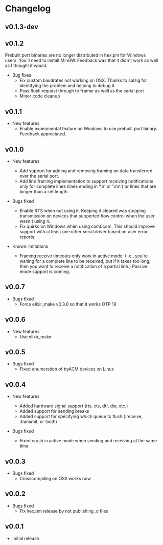 # Changelog

## v0.1.3-dev

## v0.1.2

Prebuilt port binaries are no longer distributed in hex.pm for Windows users.
You'll need to install MinGW. Feedback was that it didn't work as well as I
thought it would.

  * Bug fixes
    * Fix custom baudrates not working on OSX. Thanks to salzig for identifying
      the problem and helping to debug it.
    * Pass flush request through to framer as well as the serial port
    * Minor code cleanup

## v0.1.1

  * New features
    * Enable experimental feature on Windows to use prebuilt
      port binary. Feedback appreciated.

## v0.1.0

  * New features
    * Add support for adding and removing framing on data
      transferred over the serial port.
    * Add line framing implementation to support receiving
      notifications only for complete lines (lines ending
      in '\n' or '\r\n') or lines that are longer than a set
      length.

  * Bugs fixed
    * Enable RTS when not using it. Keeping it cleared
      was stopping transmission on devices that supported
      flow control when the user wasn't using it.
    * Fix quirks on Windows when using com0com. This should
      improve support with at least one other serial driver
      based on user error reports.

  * Known limitations
    * Framing receive timeouts only work in active mode.
      (I.e., you're waiting for a complete line to be received,
      but if it takes too long, then you want to receive a
      notification of a partial line.) Passive mode support is coming.

## v0.0.7

  * Bugs fixed
    * Force elixir_make v0.3.0 so that it works OTP 19

## v0.0.6

  * New features
    * Use elixir_make

## v0.0.5

  * Bugs fixed
    * Fixed enumeration of ttyACM devices on Linux

## v0.0.4

  * New features
    * Added hardware signal support (rts, cts, dtr, dsr, etc.)
    * Added support for sending breaks
    * Added support for specifying which queue to flush
      (:receive, :transmit, or :both)

  * Bugs fixed
    * Fixed crash in active mode when sending and receiving
      at the same time

## v0.0.3

  * Bugs fixed
    * Crosscompiling on OSX works now

## v0.0.2

  * Bugs fixed
    * Fix hex.pm release by not publishing .o files

## v0.0.1

  * Initial release
